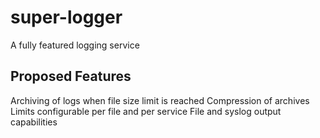# super-logger
A fully featured logging service

## Proposed Features
Archiving of logs when file size limit is reached
Compression of archives
Limits configurable per file and per service
File and syslog output capabilities
